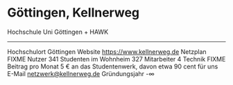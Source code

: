 # Göttingen, Kellnerweg

  Hochschule              Uni Göttingen + HAWK
  ----------------------- ------------------------------------------------------
  Hochschulort            Göttingen
  Website                 <https://www.kellnerweg.de>
  Netzplan                FIXME
  Nutzer                  341
  Studenten im Wohnheim   327
  Mitarbeiter             4
  Technik                 FIXME
  Beitrag pro Monat       5 € an das Studentenwerk, davon etwa 90 cent für uns
  E-Mail                  netzwerk@kellnerweg.de
  Gründungsjahr           -∞
